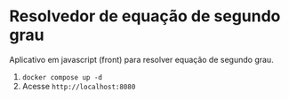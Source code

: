 # Resolvedor de equação de segundo grau

Aplicativo em javascript (front) para resolver equação de segundo grau.

1. `docker compose up -d`
2. Acesse `http://localhost:8080`
